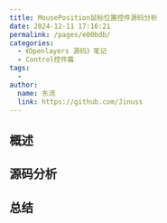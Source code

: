 ```yaml
---
title: MousePosition鼠标位置控件源码分析
date: 2024-12-11 17:16:21
permalink: /pages/e00bdb/
categories:
  - 《Openlayers 源码》笔记
  - Control控件篇
tags:
  - 
author: 
  name: 东流
  link: https://github.com/Jinuss
---
```

## 概述
## 源码分析
## 总结